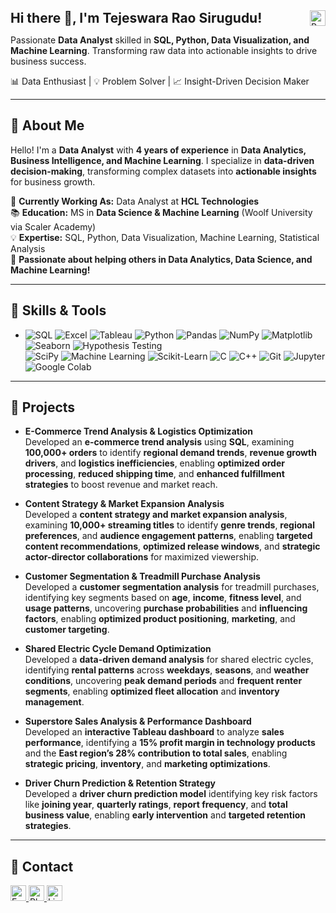 <div align="Left">
<div style="width: 100%; display: flex; justify-content: space-between; align-items: center;">
  <h2 style="margin: 0; flex-grow: 1;">Hi there 👋, I'm Tejeswara Rao Sirugudu!</h2>
  <img src="https://visitor-badge.laobi.icu/badge?page_id=tejeswararao-sirugudu.tejeswararao-sirugudu&title=Profile%20Viewers" height="25" alt="Profile Viewers" style="flex-shrink: 0;" />
</div>
  <p>
    Passionate <strong>Data Analyst</strong> skilled in <strong>SQL, Python, Data Visualization, and Machine Learning</strong>.  
    Transforming raw data into actionable insights to drive business success.  
  </p>
  <p>📊 Data Enthusiast | 💡 Problem Solver | 📈 Insight-Driven Decision Maker</p>
</div>

---

## 🌟 About Me  

Hello! I'm a **Data Analyst** with **4 years of experience** in **Data Analytics, Business Intelligence, and Machine Learning**. I specialize in **data-driven decision-making**, transforming complex datasets into **actionable insights** for business growth.  

🔭 **Currently Working As:** Data Analyst at **HCL Technologies**  
📚 **Education:** MS in **Data Science & Machine Learning** (Woolf University via Scaler Academy)  
💡 **Expertise:** SQL, Python, Data Visualization, Machine Learning, Statistical Analysis  
🤝 **Passionate about helping others in Data Analytics, Data Science, and Machine Learning!**  

---

## 🚀 Skills & Tools  

- ![SQL](https://img.shields.io/badge/-SQL-000000?style=flat-square&logo=sqlite&logoColor=white)
  ![Excel](https://img.shields.io/badge/-Excel-217346?style=flat-square&logo=microsoft-excel&logoColor=white)
  ![Tableau](https://img.shields.io/badge/-Tableau-E97627?style=flat-square&logo=tableau&logoColor=white)
  ![Python](https://img.shields.io/badge/-Python-3776AB?style=flat-square&logo=python&logoColor=white)
  ![Pandas](https://img.shields.io/badge/-Pandas-150458?style=flat-square&logo=pandas&logoColor=white)
  ![NumPy](https://img.shields.io/badge/-NumPy-013243?style=flat-square&logo=numpy&logoColor=white)
  ![Matplotlib](https://img.shields.io/badge/-Matplotlib-11557C?style=flat-square&logo=python&logoColor=white)
  ![Seaborn](https://img.shields.io/badge/-Seaborn-008080?style=flat-square&logo=python&logoColor=white)
  ![Hypothesis Testing](https://img.shields.io/badge/-Hypothesis%20Testing-004085?style=flat-square&logo=chart-line&logoColor=white)  
  ![SciPy](https://img.shields.io/badge/-SciPy-8CAAE6?style=flat-square&logo=scipy&logoColor=white)
  ![Machine Learning](https://img.shields.io/badge/-Machine%20Learning-F7931E?style=flat-square&logo=scikitlearn&logoColor=white)
  ![Scikit-Learn](https://img.shields.io/badge/-Scikit_Learn-F7931E?style=flat-square&logo=scikit-learn&logoColor=white)
  ![C](https://img.shields.io/badge/-C-00599C?style=flat-square&logo=c&logoColor=white)
  ![C++](https://img.shields.io/badge/-C++-00599C?style=flat-square&logo=cplusplus&logoColor=white)
  ![Git](https://img.shields.io/badge/-Git-F05032?style=flat-square&logo=git&logoColor=white)
  ![Jupyter](https://img.shields.io/badge/-Jupyter-F37626?style=flat-square&logo=jupyter&logoColor=white)
  ![Google Colab](https://img.shields.io/badge/-Google%20Colab-F9AB00?style=flat-square&logo=googlecolab&logoColor=white)  

---

## 💼 Projects  

- **E-Commerce Trend Analysis & Logistics Optimization**  
  Developed an **e-commerce trend analysis** using **SQL**, examining **100,000+ orders** to identify **regional demand trends**, **revenue growth drivers**, and **logistics inefficiencies**, enabling **optimized order processing**, **reduced shipping time**, and **enhanced fulfillment strategies** to boost revenue and market reach.

- **Content Strategy & Market Expansion Analysis**  
  Developed a **content strategy and market expansion analysis**, examining **10,000+ streaming titles** to identify **genre trends**, **regional preferences**, and **audience engagement patterns**, enabling **targeted content recommendations**, **optimized release windows**, and **strategic actor-director collaborations** for maximized viewership.

- **Customer Segmentation & Treadmill Purchase Analysis**  
  Developed a **customer segmentation analysis** for treadmill purchases, identifying key segments based on **age**, **income**, **fitness level**, and **usage patterns**, uncovering **purchase probabilities** and **influencing factors**, enabling **optimized product positioning**, **marketing**, and **customer targeting**.

- **Shared Electric Cycle Demand Optimization**  
  Developed a **data-driven demand analysis** for shared electric cycles, identifying **rental patterns** across **weekdays**, **seasons**, and **weather conditions**, uncovering **peak demand periods** and **frequent renter segments**, enabling **optimized fleet allocation** and **inventory management**.

- **Superstore Sales Analysis & Performance Dashboard**  
  Developed an **interactive Tableau dashboard** to analyze **sales performance**, identifying a **15% profit margin in technology products** and the **East region’s 28% contribution to total sales**, enabling **strategic pricing**, **inventory**, and **marketing optimizations**.

- **Driver Churn Prediction & Retention Strategy**  
  Developed a **driver churn prediction model** identifying key risk factors like **joining year**, **quarterly ratings**, **report frequency**, and **total business value**, enabling **early intervention** and **targeted retention strategies**.

---

## 📧 Contact  

<div align="left">
 <a href="mailto:tejavishnu2000@gmail.com">
  <img src="https://img.shields.io/static/v1?message=Email&logo=gmail&label=&color=D14836&logoColor=white&labelColor=&style=for-the-badge" height="25" alt="Email" />
</a>

<a href="tel:+919110703897">
  <img src="https://img.shields.io/static/v1?message=Call&logo=phone&label=&color=34A853&logoColor=white&labelColor=&style=for-the-badge" height="25" alt="Phone" />
</a>

<a href="https://www.linkedin.com/in/tejeswararao-sirugudu-84a11b224">
  <img src="https://img.shields.io/static/v1?message=LinkedIn&logo=linkedin&label=&color=0077B5&logoColor=white&labelColor=&style=for-the-badge" height="25" alt="LinkedIn" />
</a>
</div>




